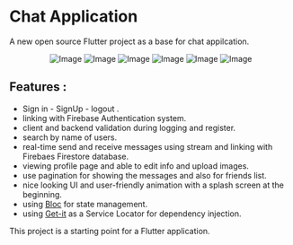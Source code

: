 # Chat Application

A new open source Flutter project as a base for chat appilcation.

<p align="center">
    <img src="screenshots/1.jpg" alt="Image"  />
    <img src="screenshots/2.jpg" alt="Image"  /> 
    <img src="screenshots/3.jpg" alt="Image"  />  
    <img src="screenshots/4.jpg" alt="Image"  />  
    <img src="screenshots/5.jpg" alt="Image"  />  
    <img src="screenshots/6.jpg" alt="Image"  />  
  
  
</p>

## Features : 

- Sign in - SignUp - logout .
- linking with Firebase Authentication system.
- client and backend validation during logging and register.
- search by name of users.
- real-time send and receive messages using stream and linking with Firebaes Firestore database.
- viewing profile page and able to edit info and upload images.
- use pagination for showing the messages and also for friends list.
- nice looking UI and user-friendly animation with a splash screen at the beginning.
- using [Bloc](https://bloclibrary.dev/) for state management.
- using [Get-it](https://pub.dev/packages/get_it) as a Service Locator for dependency injection.


This project is a starting point for a Flutter application.
